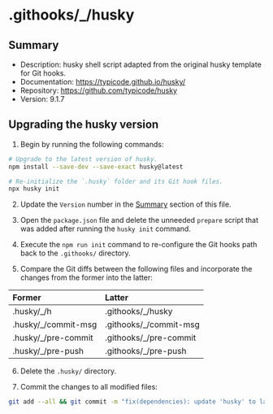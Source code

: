 # .githooks/\_/husky

## Summary

- Description: husky shell script adapted from the original husky template for Git hooks.
- Documentation: https://typicode.github.io/husky/
- Repository: https://github.com/typicode/husky
- Version: 9.1.7

## Upgrading the husky version

1. Begin by running the following commands:

```sh
# Upgrade to the latest version of husky.
npm install --save-dev --save-exact husky@latest

# Re-initialize the `.husky` folder and its Git hook files.
npx husky init
```

2. Update the `Version` number in the [Summary](#summary) section of this file.

3. Open the `package.json` file and delete the unneeded `prepare` script that was added after running the `husky init` command.

4. Execute the `npm run init` command to re-configure the Git hooks path back to the `.githooks/` directory.

5. Compare the Git diffs between the following files and incorporate the changes from the former into the latter:

| Former               | Latter                  |
| :------------------- | :---------------------- |
| .husky/\_/h          | .githooks/\_/husky      |
| .husky/\_/commit-msg | .githooks/\_/commit-msg |
| .husky/\_/pre-commit | .githooks/\_/pre-commit |
| .husky/\_/pre-push   | .githooks/\_/pre-push   |

6. Delete the `.husky/` directory.

7. Commit the changes to all modified files:

```sh
git add --all && git commit -m "fix(dependencies): update 'husky' to latest version"
```
